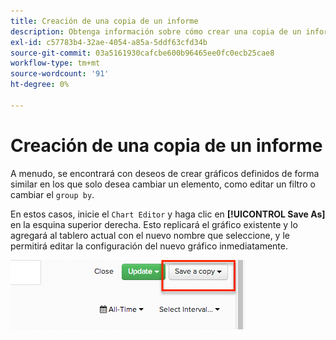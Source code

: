 ```yaml
---
title: Creación de una copia de un informe
description: Obtenga información sobre cómo crear una copia de un informe.
exl-id: c57783b4-32ae-4054-a85a-5ddf63cfd34b
source-git-commit: 03a5161930cafcbe600b96465ee0fc0ecb25cae8
workflow-type: tm+mt
source-wordcount: '91'
ht-degree: 0%

---
```


# Creación de una copia de un informe

A menudo, se encontrará con deseos de crear gráficos definidos de forma similar en los que solo desea cambiar un elemento, como editar un filtro o cambiar el `group by`.

En estos casos, inicie el `Chart Editor` y haga clic en **[!UICONTROL Save As]** en la esquina superior derecha. Esto replicará el gráfico existente y lo agregará al tablero actual con el nuevo nombre que seleccione, y le permitirá editar la configuración del nuevo gráfico inmediatamente.

![](../../assets/create-report-copy.png)
